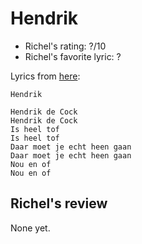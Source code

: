 # Hendrik

 * Richel's rating: ?/10
 * Richel's favorite lyric: ?

Lyrics from [here](https://github.com/richelbilderbeek/music/blob/master/Hendrik.md):

```
Hendrik

Hendrik de Cock
Hendrik de Cock
Is heel tof
Is heel tof
Daar moet je echt heen gaan
Daar moet je echt heen gaan
Nou en of
Nou en of
```

## Richel's review

None yet.
